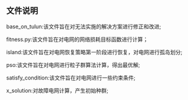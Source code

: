 ## 文件说明

base_on_tulun:该文件旨在对无法实施的解决方案进行修正和改进;

fitness.py:该文件旨在对电网的网络损耗目标函数进行计算；

island:该文件旨在对电网恢复策略第一阶段进行恢复，对电网进行孤岛划分;

pso:该文件旨在对电网进行粒子群算法计算，得出最优解;

satisfy_condition:该文件旨在对电网进行一些约束条件;

x_solution:对故障电网计算，产生初始种群;
